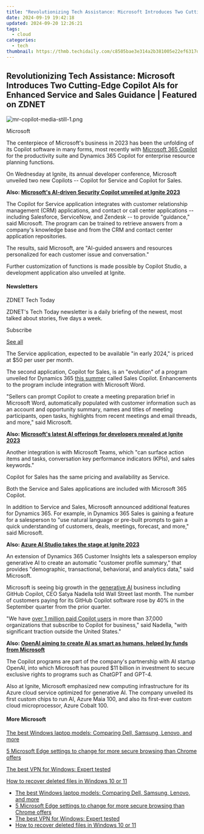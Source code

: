```yaml
---
title: "Revolutionizing Tech Assistance: Microsoft Introduces Two Cutting-Edge Copilot AIs for Enhanced Service and Sales Guidance | Featured on ZDNET"
date: 2024-09-19 19:42:18
updated: 2024-09-20 12:26:21
tags:
  - cloud
categories:
  - tech
thumbnail: https://thmb.techidaily.com/c8505bae3e314a2b381005e22ef6317da32419f0b4525c4f54b2150317447813.jpg
---
```


## Revolutionizing Tech Assistance: Microsoft Introduces Two Cutting-Edge Copilot AIs for Enhanced Service and Sales Guidance | Featured on ZDNET

![mr-copilot-media-still-1.png](https://www.zdnet.com/a/img/resize/6513861d0f1eb9e955e572f202103c91bb56ecaa/2023/11/15/81b091f2-efe3-4fff-bc68-d548a4a9b537/mr-copilot-media-still-1.png?auto=webp&width=1280)

Microsoft

The centerpiece of Microsoft's business in 2023 has been the unfolding of its Copilot software in many forms, most recently with [Microsoft 365 Copilot](https://www.zdnet.com/article/what-is-microsoft-copilot-heres-everything-you-need-to-know/) for the productivity suite and Dynamics 365 Copilot for enterprise resource planning functions.

On Wednesday at Ignite, its annual developer conference, Microsoft unveiled two new Copilots -- Copilot for Service and Copilot for Sales.

**Also: [Microsoft's AI-driven Security Copilot unveiled at Ignite 2023](https://www.zdnet.com/article/boosting-cybersecurity-microsofts-ai-driven-security-copilot-unveiled-at-ignite-2023/)**

The Copilot for Service application integrates with customer relationship management (CRM) applications, and contact or call center applications -- including Salesforce, ServiceNow, and Zendesk -- to provide "guidance," said Microsoft. The program can be trained to retrieve answers from a company's knowledge base and from the CRM and contact center application repositories.

The results, said Microsoft, are "AI-guided answers and resources personalized for each customer issue and conversation."

Further customization of functions is made possible by Copilot Studio, a development application also unveiled at Ignite.

#### Newsletters

ZDNET Tech Today

ZDNET's Tech Today newsletter is a daily briefing of the newest, most talked about stories, five days a week.

 Subscribe

[See all](https://www.zdnet.com/newsletters/)

The Service application, expected to be available "in early 2024," is priced at $50 per user per month. 

The second application, Copilot for Sales, is an "evolution" of a program unveiled for Dynamics 365 [this summer](https://www.zdnet.com/article/microsofts-inspire-2023-10-quick-ai-and-partnership-announcements-you-need-to-know/) called Sales Copilot. Enhancements to the program include integration with Microsoft Word. 

"Sellers can prompt Copilot to create a meeting preparation brief in Microsoft Word, automatically populated with customer information such as an account and opportunity summary, names and titles of meeting participants, open tasks, highlights from recent meetings and email threads, and more," said Microsoft. 

**Also: [Microsoft's latest AI offerings for developers revealed at Ignite 2023](https://www.zdnet.com/article/microsofts-latest-ai-offerings-for-developers-revealed-at-ignite-2023/)**

Another integration is with Microsoft Teams, which "can surface action items and tasks, conversation key performance indicators (KPIs), and sales keywords."

Copilot for Sales has the same pricing and availability as Service. 

Both the Service and Sales applications are included with Microsoft 365 Copilot.

In addition to Service and Sales, Microsoft announced additional features for Dynamics 365\. For example, in Dynamics 365 Sales is gaining a feature for a salesperson to "use natural language or pre-built prompts to gain a quick understanding of customers, deals, meetings, forecast, and more," said Microsoft.

**Also: [Azure AI Studio takes the stage at Ignite 2023](https://www.zdnet.com/article/azure-ai-studio-takes-the-stage-at-ignite-2023-unlock-the-potential-of-azure-ai-studios-ai-toolkit/)**

An extension of Dynamics 365 Customer Insights lets a salesperson employ generative AI to create an automatic "customer profile summary," that provides "demographic, transactional, behavioral, and analytics data," said Microsoft. 

Microsoft is seeing big growth in the [generative AI](https://www.zdnet.com/article/what-is-generative-ai-and-why-is-it-so-popular-heres-everything-you-need-to-know/) business including GitHub Copilot, CEO Satya Nadella told Wall Street last month. The number of customers paying for its GitHub Copilot software rose by 40% in the September quarter from the prior quarter.

"We have [over 1 million paid Copilot users](https://www.zdnet.com/article/microsoft-has-over-a-million-paying-github-copilot-users-ceo-nadella/) in more than 37,000 organizations that subscribe to Copilot for business," said Nadella, "with significant traction outside the United States."

**Also: [OpenAI aiming to create AI as smart as humans, helped by funds from Microsoft](https://www.zdnet.com/article/openai-aiming-to-create-ai-as-smart-as-humans-helped-by-funds-from-microsoft/)**

The Copilot programs are part of the company's partnership with AI startup OpenAI, into which Microsoft has poured $11 billion in investment to secure exclusive rights to programs such as ChatGPT and GPT-4\. 

Also at Ignite, Microsoft emphasized new computing infrastructure for its Azure cloud service optimized for generative AI. The company unveiled its first custom chips to run AI, Azure Maia 100, and also its first-ever custom cloud microprocessor, Azure Cobalt 100\. 

#### More Microsoft

[The best Windows laptop models: Comparing Dell, Samsung, Lenovo, and more](https://www.zdnet.com/article/best-windows-laptop/ "The best Windows laptop models: Comparing Dell, Samsung, Lenovo, and more")

[5 Microsoft Edge settings to change for more secure browsing than Chrome offers](https://www.zdnet.com/article/5-microsoft-edge-settings-to-change-for-more-secure-browsing-than-chrome-offers/ "5 Microsoft Edge settings to change for more secure browsing than Chrome offers")

[The best VPN for Windows: Expert tested](https://www.zdnet.com/article/best-vpn-for-windows-pc/ "The best VPN for Windows: Expert tested")

[How to recover deleted files in Windows 10 or 11](https://www.zdnet.com/article/how-to-recover-deleted-files-in-windows-10-or-11/ "How to recover deleted files in Windows 10 or 11")

* [The best Windows laptop models: Comparing Dell, Samsung, Lenovo, and more](https://www.zdnet.com/article/best-windows-laptop/ "The best Windows laptop models: Comparing Dell, Samsung, Lenovo, and more")
* [5 Microsoft Edge settings to change for more secure browsing than Chrome offers](https://www.zdnet.com/article/5-microsoft-edge-settings-to-change-for-more-secure-browsing-than-chrome-offers/ "5 Microsoft Edge settings to change for more secure browsing than Chrome offers")
* [The best VPN for Windows: Expert tested](https://www.zdnet.com/article/best-vpn-for-windows-pc/ "The best VPN for Windows: Expert tested")
* [How to recover deleted files in Windows 10 or 11](https://www.zdnet.com/article/how-to-recover-deleted-files-in-windows-10-or-11/ "How to recover deleted files in Windows 10 or 11")

<ins class="adsbygoogle"
     style="display:block"
     data-ad-format="autorelaxed"
     data-ad-client="ca-pub-7571918770474297"
     data-ad-slot="1223367746"></ins>



<ins class="adsbygoogle"
     style="display:block"
     data-ad-client="ca-pub-7571918770474297"
     data-ad-slot="8358498916"
     data-ad-format="auto"
     data-full-width-responsive="true"></ins>

